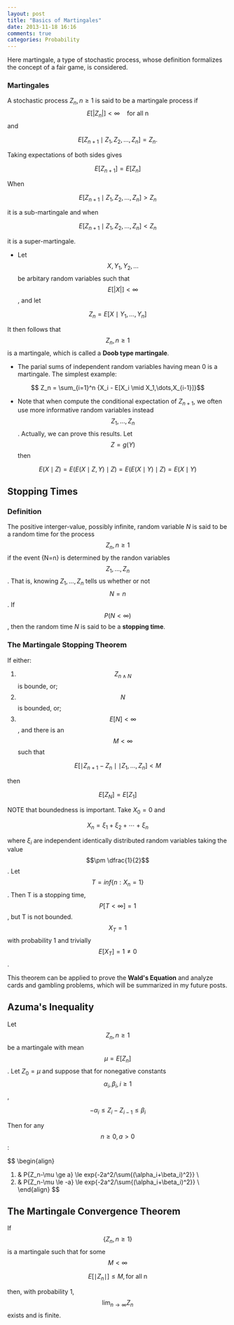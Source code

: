```yaml
---
layout: post
title: "Basics of Martingales"
date: 2013-11-18 16:16
comments: true
categories: Probability
---
```


Here martingale, a type of stochastic process, whose definition formalizes the concept of a fair game, is considered. 

### Martingales
A stochastic process ${Z_n,n \ge 1}$ is said to be a martingale process if 
$$ 
E[|Z_n|] < \infty \quad \text{for all n}
$$
and

$$ E[Z_{n+1} \mid Z_1,Z_2,\dots,Z_n] = Z_n. $$

Taking expectations of both sides gives

$$E[Z_{n+1}]=E[Z_n]$$

When 

$$ E[Z_{n+1} \mid Z_1,Z_2,\dots,Z_n]>Z_n $$ 

it is a sub-martingale and when 

$$ E[Z_{n+1} \mid Z_1,Z_2,\dots,Z_n]<Z_n $$ 

it is a super-martingale.

* Let $$X,Y_1,Y_2,\dots$$ be arbitary random variables such that 
$$ E[|X|] < \infty $$, 
and let

$$Z_n = E[X \mid Y_1,\dots,Y_n]$$

It then follows that $${Z_n,n \ge 1}$$ is a martingale, which is called a **Doob type martingale**.

<!--more-->

* The parial sums of independent random variables having mean 0 is a martingale. The simplest example:

$$ Z_n = \sum_{i=1}^n {X_i - E[X_i \mid X_1,\dots,X_{i-1}]}$$

* Note that when compute the conditional expectation of $Z_{n+1}$, we often use more informative random variables instead $$Z_1, \dots, Z_n$$. 
Actually, we can prove this results. Let $$Z = g(Y)$$ then

$$E(X \mid Z) = E(E(X \mid Z,Y) \mid Z) = E(E(X \mid Y) \mid Z) = E(X\mid Y)$$

## Stopping Times

### Definition

The positive interger-value, possibly infinite, random variable $N$ is said to be a random time for the process $${Z_n,n \ge 1}$$ if the event {N=n} is determined by the randon variables $$Z_1,\dots,Z_n$$. That is, knowing $Z_1,\dots,Z_n$ tells us whether or not $$N=n$$. If $$P(N < \infty)$$, then the random time $N$ is said to be a **stopping time**.

### The Martingale Stopping Theorem

If either:


1. $$Z_{n \land N}$$ is bounde, or;
2. $$N$$ is bounded, or;
3. $$E[N] < \infty$$, and there is an $$M<\infty$$ such that

$$E[\mid Z_{n+1}-Z_n \mid \mid Z_1,\dots,Z_n] < M$$

then 

$$E[Z_N] = E[Z_1]$$

NOTE that boundedness is important. Take $X_0=0$ and

$$X_n = \xi_1+\xi_2+\cdots+\xi_n$$

where $\xi_i$ are independent identically distributed random variables taking the value $$\pm \dfrac{1}{2}$$. Let $$T = inf\{n:X_n=1\}$$. Then T is a stopping time, $$P[T<\infty] = 1$$, but T is not bounded. $$X_T=1$$ with probability 1 and trivially $$E[X_T]=1 \neq 0$$.

This theorem can be applied to prove the **Wald's Equation** and analyze cards and gambling problems, which will be summarized in my future posts. 

## Azuma's Inequality

Let $$Z_n, n \ge 1$$ be a martingale with mean $$\mu = E[Z_n]$$. Let $Z_0 = \mu$ and suppose that for nonegative constants $$\alpha_i,\beta_i,i\ge 1$$,

$$-\alpha_i \le Z_i-Z_{i-1} \le \beta_i$$

Then for any $$n \ge 0, a > 0$$:

$$
\begin{align}
1. & P\{Z_n-\mu \ge a\} \le exp\{-2a^2/\sum{(\alpha_i+\beta_i)^2}\} \\
2. & P\{Z_n-\mu \le -a\} \le exp\{-2a^2/\sum{(\alpha_i+\beta_i)^2}\} \\
\end{align}
$$

## The Martingale Convergence Theorem

If $$\{Z_n,n \ge 1\}$$ is a martingale such that for some $$M< \infty$$

$$E[\mid Z_n \mid] \le M, \text{for all n}$$

then, with probability 1, $$\lim_{n \rightarrow \infty} Z_n$$ exists and is finite.



